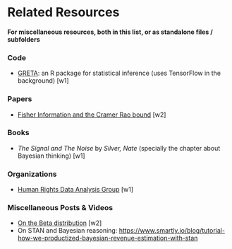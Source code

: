 # Related Resources

__For miscellaneous resources, both in this list, or as standalone files / subfolders__


### Code
 - [GRETA](https://greta-dev.github.io/greta/index.html): an R package for statistical inference (uses TensorFlow in the background) [w1]


### Papers
 - [Fisher Information and the Cramer Rao bound](http://people.missouristate.edu/songfengzheng/Teaching/MTH541/Lecture%20notes/Fisher_info.pdf) [w2]


### Books
- _The Signal and The Noise_ by _Silver, Nate_ (specially the chapter about Bayesian thinking) [w1]


### Organizations
 - [Human Rights Data Analysis Group](https://hrdag.org/) [w1]


### Miscellaneous Posts & Videos
 - [On the Beta distribution](http://varianceexplained.org/r/empirical_bayes_baseball/) [w2]
 - On STAN and Bayesian reasoning: https://www.smartly.io/blog/tutorial-how-we-productized-bayesian-revenue-estimation-with-stan
